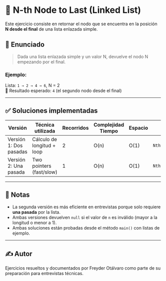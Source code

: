 # 📌 N-th Node to Last (Linked List)

Este ejercicio consiste en retornar el nodo que se encuentra en la posición **N desde el final** de una lista enlazada simple.

## 🧠 Enunciado

> Dada una lista enlazada simple y un valor N, devuelve el nodo N empezando por el final.

### Ejemplo:

Lista: `1 → 2 → 4 → 6`, N = 2  
🔄 Resultado esperado: `4` (el segundo nodo desde el final)

---

## ✅ Soluciones implementadas

| Versión                  | Técnica utilizada         | Recorridos | Complejidad Tiempo | Espacio | Archivo                          |
|--------------------------|----------------------------|------------|--------------------|---------|----------------------------------|
| Versión 1: Dos pasadas   | Cálculo de longitud + loop | 2          | O(n)               | O(1)    | `NthNodeToLast.java`             |
| Versión 2: Una pasada    | Two pointers (fast/slow)   | 1          | O(n)               | O(1)    | `NthNodeToLastWithPointers.java`|

---

## 🧪 Notas

- La segunda versión es más eficiente en entrevistas porque solo requiere **una pasada** por la lista.
- Ambas versiones devuelven `null` si el valor de `n` es inválido (mayor a la longitud o menor a 1).
- Ambas soluciones están probadas desde el método `main()` con listas de ejemplo.

---

## ✍️ Autor

Ejercicios resueltos y documentados por Freyder Otálvaro como parte de su preparación para entrevistas técnicas.

